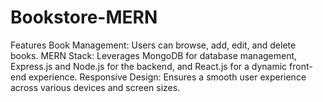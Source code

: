 # Bookstore-MERN

Features
Book Management: Users can browse, add, edit, and delete books.
MERN Stack: Leverages MongoDB for database management, Express.js and Node.js for the backend, and React.js for a dynamic front-end experience.
Responsive Design: Ensures a smooth user experience across various devices and screen sizes.
